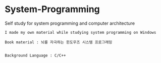 # System-Programming
Self study for system programming and computer architecture

```
I made my own material while studying system programming on Windows

Book material : 뇌를 자극하는 윈도우즈 시스템 프로그래밍


Background Language : C/C++
```

